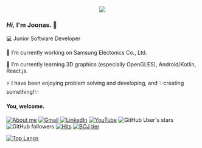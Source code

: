<div align="center">

<img src="https://gist.githubusercontent.com/joonas-yoon/eaa21da8e34a4304efaf2892299d9251/raw/ac6f896609bf27855da83e22d0fc55f943595e61/joona_animation_logo.gif">

</div>

### _Hi,_ I'm Joonas. 👋

💻 Junior Software Developer

🔭 I’m currently working on Samsung Electonics Co., Ltd.

🌱 I’m currently learning 3D graphics (especially OpenGLES), Android/Kotlin, React.js.

⚡ I have been enjoying problem solving and developing, and ✨creating something!✨

#### You, welcome.

[![About me](https://img.shields.io/badge/Who%20Am%20I-3a4a4a?style=flat&link=https://www.joonas.io)](https://www.joonas.io) [![Gmail](https://img.shields.io/badge/Gmail-d14836?style=flat&logo=Gmail&logoColor=white&link=mailto:joonas.yoon@gmail.com)](mailto:joonas.yoon@gmail.com) [![LinkedIn](https://img.shields.io/badge/LinkedIn-blue?style=flat&logo=Linkedin&logoColor=white&link=https://www.linkedin.com/in/joona-yoon/)](https://www.linkedin.com/in/joona-yoon/) [![YouTube](https://img.shields.io/badge/YouTube-FF0000?style=flat&logo=YouTube&logoColor=white&link=https://www.youtube.com/channel/UCW_Xd7_XypcKPVvIQV8f6cA)](https://www.youtube.com/channel/UCW_Xd7_XypcKPVvIQV8f6cA) ![GitHub User's stars](https://img.shields.io/github/stars/joonas-yoon?logo=github) ![GitHub followers](https://img.shields.io/github/followers/joonas-yoon?logo=github) [![Hits](https://hits.seeyoufarm.com/api/count/incr/badge.svg?url=https%3A%2F%2Fgithub.com%2Fjoonas-yoon%2Fhit-counter)](https://hits.seeyoufarm.com) [![BOJ tier](http://mazassumnida.wtf/api/mini/generate_badge?boj=joonas)](https://www.acmicpc.net/user/joonas)

[![Top Langs](https://github-readme-stats.vercel.app/api/top-langs/?username=joonas-yoon&layout=compact)](https://github.com/anuraghazra/github-readme-stats)
